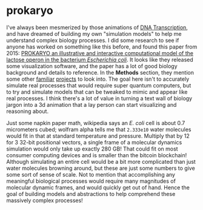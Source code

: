 # prokaryo

I've always been mesmerized by those animations of [DNA Transcription](https://www.youtube.com/watch?v=-AnsJILjbz8),
and have dreamed of building my own "simulation models" to help me understand complex biology processes.
I did some research to see if anyone has worked on something like this before, and found this paper from 2015:
[PROKARYO an illustrative and interactive computational model of the lactose operon in the bacterium *Escherichia coli*](https://bmcbioinformatics.biomedcentral.com/articles/10.1186/s12859-015-0720-z).
It looks like they released some visualization software, and the paper has a lot of good biology background and
details to reference. In the **Methods** section, they mention some other [familiar](https://en.wikipedia.org/wiki/Virtual_Cell) [projects](https://en.wikipedia.org/wiki/Smoldyn) to look into.
The goal here isn't to accurately simulate real processes that would require super quantum computers, but to
try and simulate models that can be tweaked to mimic and appear like real processes. I think there's a lot of
value in turning a text wall of biology jargon into a 3d animation that a lay person can start visualizing
and reasoning about.

Just some napkin paper math, wikipedia says an *E. coli* cell is about 0.7 micrometers cubed; wolfram alpha
tells me that `2.333e10` water molecules would fit in that at standard temperature and pressure. Multiply that
by 12 for 3 32-bit positional vectors, a single frame of a molecular dynamics simulation would only take up
exactly 280 GB! That could fit on most consumer computing devices and is smaller than the bitcoin blockchain!
Although simulating an entire cell would be a bit more complicated than just water molecules browning around,
but these are just some numbers to give some sort of sense of scale. Not to mention that accomplishing any
meaningful biological processes would require many magnitudes of molecular dynamic frames, and would quickly
get out of hand. Hence the goal of building models and abstractions to help comprehend these massively complex
processes!
